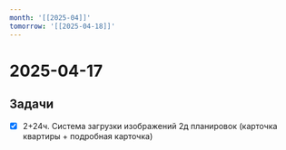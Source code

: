 ```yaml
---
month: '[[2025-04]]'
tomorrow: '[[2025-04-18]]'
---
```


# 2025-04-17

## Задачи

 - [x] 2+24ч. Система загрузки изображений 2д планировок (карточка квартиры + подробная карточка)
